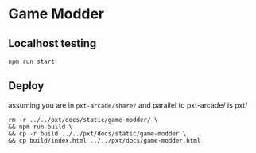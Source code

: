 # Game Modder
## Localhost testing
```
npm run start
```

## Deploy
assuming you are in `pxt-arcade/share/` and parallel to pxt-arcade/ is pxt/
```
rm -r ../../pxt/docs/static/game-modder/ \
&& npm run build \
&& cp -r build ../../pxt/docs/static/game-modder \
&& cp build/index.html ../../pxt/docs/game-modder.html
```